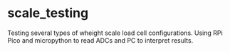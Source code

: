 # scale_testing

Testing several types of wheight scale load cell configurations. Using RPi Pico and micropython to read ADCs and PC to interpret results.

